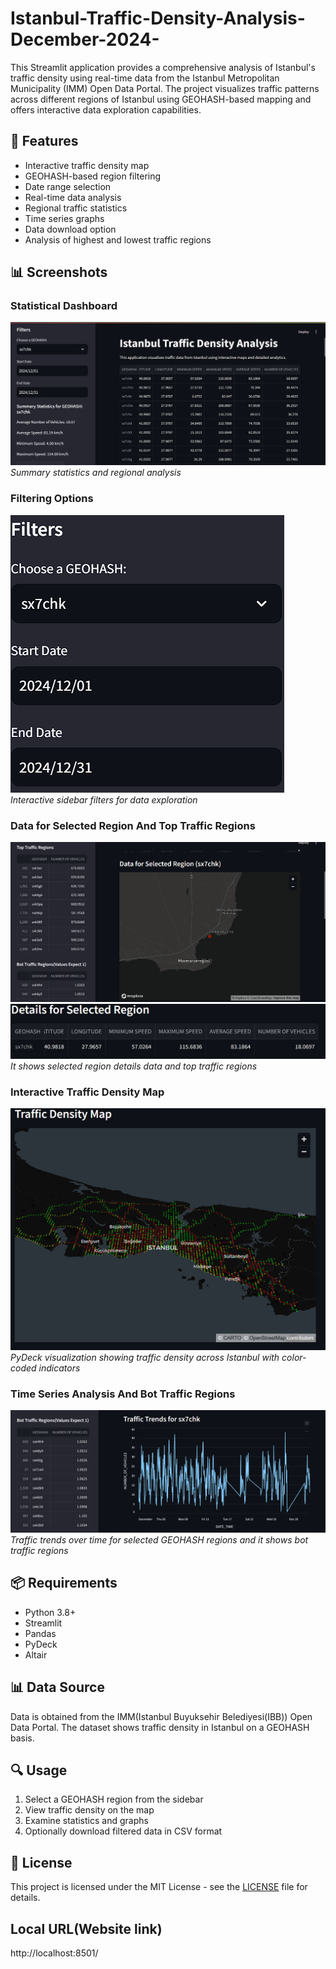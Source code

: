 # Istanbul-Traffic-Density-Analysis-December-2024-
This Streamlit application provides a comprehensive analysis of Istanbul's traffic density using real-time data from the Istanbul Metropolitan Municipality (IMM) Open Data Portal. The project visualizes traffic patterns across different regions of Istanbul using GEOHASH-based mapping and offers interactive data exploration capabilities.
## 🚀 Features

- Interactive traffic density map
- GEOHASH-based region filtering
- Date range selection
- Real-time data analysis
- Regional traffic statistics
- Time series graphs
- Data download option
- Analysis of highest and lowest traffic regions
## 📊 Screenshots

### Statistical Dashboard
![Statistics Dashboard](screenshots/statistics.png)
*Summary statistics and regional analysis*

### Filtering Options
![Filters](screenshots/filters.png)
*Interactive sidebar filters for data exploration*

### Data for Selected Region And Top Traffic Regions
![Selected Region And Top Regions](screenshots/SelectedRegionAndTopTraffic.png)
![Detail Data](screenshots/DetailsForSelectedRegion.png)
*It shows selected region details data and top traffic regions*

### Interactive Traffic Density Map
![Traffic Density Map](screenshots/traffic-density-map.png)
*PyDeck visualization showing traffic density across Istanbul with color-coded indicators*

### Time Series Analysis And Bot Traffic Regions
![Time Series Graph And Bot Regions](screenshots/BotTrafficRegionAndTrafficTrends.png)
*Traffic trends over time for selected GEOHASH regions and it shows bot traffic regions*

## 📦 Requirements
- Python 3.8+
- Streamlit
- Pandas
- PyDeck
- Altair

## 📊 Data Source

Data is obtained from the IMM(Istanbul Buyuksehir Belediyesi(IBB)) Open Data Portal. The dataset shows traffic density in Istanbul on a GEOHASH basis.

## 🔍 Usage

1. Select a GEOHASH region from the sidebar
2. View traffic density on the map
3. Examine statistics and graphs
4. Optionally download filtered data in CSV format

## 📝 License

This project is licensed under the MIT License - see the [LICENSE](LICENSE) file for details.

## Local URL(Website link)
http://localhost:8501/
